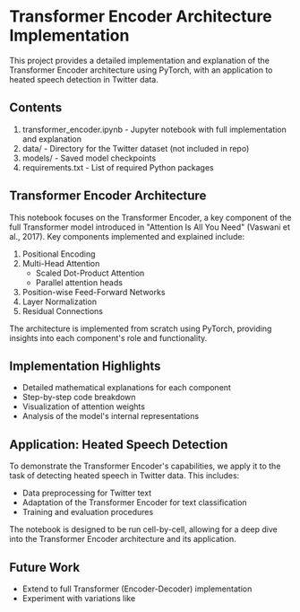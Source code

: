 # Transformer Encoder Architecture Implementation

This project provides a detailed implementation and explanation of the Transformer Encoder architecture using PyTorch, with an application to heated speech detection in Twitter data.

## Contents

1. transformer_encoder.ipynb - Jupyter notebook with full implementation and explanation
2. data/ - Directory for the Twitter dataset (not included in repo)
3. models/ - Saved model checkpoints
4. requirements.txt - List of required Python packages

## Transformer Encoder Architecture

This notebook focuses on the Transformer Encoder, a key component of the full Transformer model introduced in "Attention Is All You Need" (Vaswani et al., 2017). Key components implemented and explained include:

1. Positional Encoding
2. Multi-Head Attention
   - Scaled Dot-Product Attention
   - Parallel attention heads
3. Position-wise Feed-Forward Networks
4. Layer Normalization
5. Residual Connections

The architecture is implemented from scratch using PyTorch, providing insights into each component's role and functionality.

## Implementation Highlights

- Detailed mathematical explanations for each component
- Step-by-step code breakdown
- Visualization of attention weights
- Analysis of the model's internal representations

## Application: Heated Speech Detection

To demonstrate the Transformer Encoder's capabilities, we apply it to the task of detecting heated speech in Twitter data. This includes:

- Data preprocessing for Twitter text
- Adaptation of the Transformer Encoder for text classification
- Training and evaluation procedures

The notebook is designed to be run cell-by-cell, allowing for a deep dive into the Transformer Encoder architecture and its application.

## Future Work

- Extend to full Transformer (Encoder-Decoder) implementation
- Experiment with variations like
